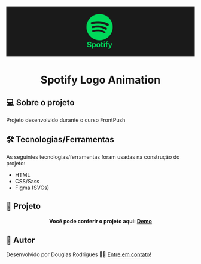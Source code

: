 <h1 align="center">
    <img alt="Logo" src="img/spotify.png" />
    <br>
</h1>
<h1 align="center">
    Spotify Logo Animation
</h1>

## 💻 Sobre o projeto

Projeto desenvolvido durante o curso FrontPush

## 🛠 Tecnologias/Ferramentas

As seguintes tecnologias/ferramentas foram usadas na construção do projeto:

- HTML
- CSS/Sass
- Figma (SVGs)

## 🚀 Projeto

<h4 align="center">
  Você pode conferir o projeto aqui: <a href="https://douglas-rodr-spotify-animation.netlify.app/" target="_blank">Demo</a>
</h4>

## 🦸 Autor

Desenvolvido por Douglas Rodrigues 👋🏽 [Entre em contato!](https://www.linkedin.com/in/douglas-rodrigues-pnz/)
